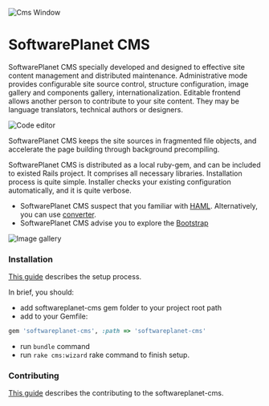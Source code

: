 ![Cms Window](http://softwareplanetpro.com/static/img/sp_logo.png?v=2e51f "SoftwarePlanet")

SoftwarePlanet CMS
==================

SoftwarePlanet CMS specially developed and designed to effective site content management and distributed maintenance.
Administrative mode provides configurable site source control, structure configuration, image gallery and components gallery, internationalization.
Editable frontend allows another person to contribute to your site content. They may be language translators, technical authors or designers.

![Code editor](https://github.com/softwareplanet/cms/blob/master/doc/code.png?raw=true "Code editor")

SoftwarePlanet CMS keeps the site sources in fragmented file objects, and accelerate the page building through background precompiling.

SoftwarePlanet CMS is distributed as a local ruby-gem, and can be included to existed Rails project.
It comprises all necessary libraries. Installation process is quite simple.
Installer checks your existing configuration automatically, and it is quite verbose.

* SoftwarePlanet CMS suspect that you familiar with [HAML](http://haml.info/). Alternatively, you can use [converter](http://html2haml.heroku.com/).
* SoftwarePlanet CMS advise you to explore the [Bootstrap](http://twitter.github.io/bootstrap/)

![Image gallery](https://github.com/softwareplanet/cms/blob/master/doc/gallery.png?raw=true "Image gallery")

### Installation

[This guide](http://htmlpreview.github.io/?https://raw.github.com/softwareplanet/cms/master/devcms/guide/compiled/setup.html)
describes the setup process.

In brief, you should:

- add softwareplanet-cms gem folder to your project root path
- add to your Gemfile:

```ruby
gem 'softwareplanet-cms', :path => 'softwareplanet-cms'
```
- run `bundle` command
- run `rake cms:wizard` rake command to finish setup.

### Contributing

[This guide](http://htmlpreview.github.io/?https://raw.github.com/softwareplanet/cms/master/devcms/guide/compiled/contributing.html)
describes the contributing to the softwareplanet-cms.